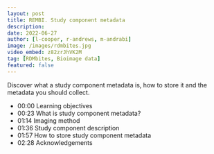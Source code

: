 ```yaml
---
layout: post
title: REMBI. Study component metadata
description: 
date: 2022-06-27
author: [l-cooper, r-andrews, m-andrabi]
image: /images/rdmbites.jpg
video_embed: z82zrJhVK2M
tag: [RDMbites, Bioimage data]
featured: false
---
```


Discover what a study component metadata is, how to store it and the metadata you should collect. 

- 00:00 Learning objectives
- 00:23 What is study component metadata?
- 01:14 Imaging method
- 01:36 Study component description
- 01:57 How to store study component metadata
- 02:28 Acknowledgements